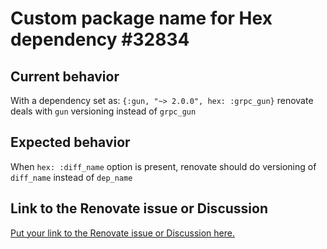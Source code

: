 # Custom package name for Hex dependency #32834

## Current behavior

With a dependency set as: `{:gun, "~> 2.0.0", hex: :grpc_gun}` renovate deals with `gun` versioning instead of `grpc_gun`

## Expected behavior

When `hex: :diff_name` option is present, renovate should do versioning of `diff_name` instead of `dep_name`

## Link to the Renovate issue or Discussion

[Put your link to the Renovate issue or Discussion here.](https://github.com/renovatebot/renovate/discussions/32834)
